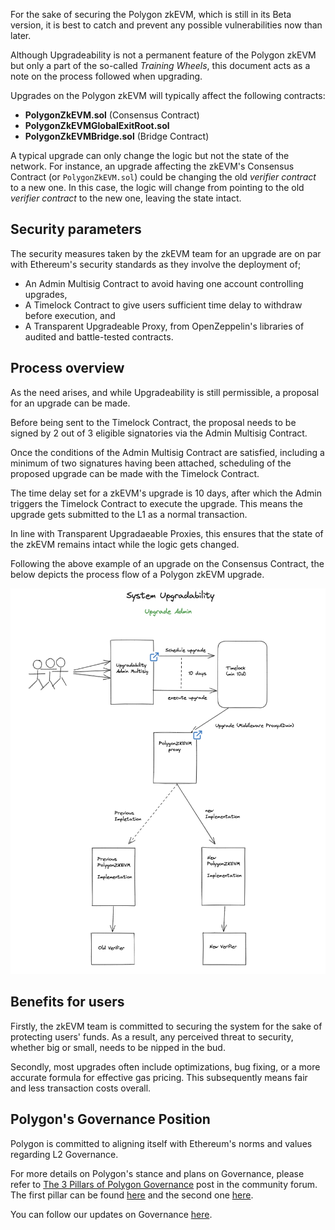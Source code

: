 
For the sake of securing the Polygon zkEVM, which is still in its Beta version, it is best to catch and prevent any possible vulnerabilities now than later.

Although Upgradeability is not a permanent feature of the Polygon zkEVM but only a part of the so-called _Training Wheels_, this document acts as a note on the process followed when upgrading.  

Upgrades on the Polygon zkEVM will typically affect the following contracts:

- **PolygonZkEVM.sol** (Consensus Contract)
- **PolygonZkEVMGlobalExitRoot.sol**
- **PolygonZkEVMBridge.sol** (Bridge Contract)

A typical upgrade can only change the logic but not the state of the network. For instance, an upgrade affecting the zkEVM's Consensus Contract (or `PolygonZkEVM.sol`) could be changing the old _verifier contract_ to a new one. In this case, the logic will change from pointing to the old _verifier contract_ to the new one, leaving the state intact.

## Security parameters

The security measures taken by the zkEVM team for an upgrade are on par with Ethereum's security standards as they involve the deployment of;

- An Admin Multisig Contract to avoid having one account controlling upgrades,
- A Timelock Contract to give users sufficient time delay to withdraw before execution, and
- A Transparent Upgradeable Proxy, from OpenZeppelin's libraries of audited and battle-tested contracts.

## Process overview

As the need arises, and while Upgradeability is still permissible, a proposal for an upgrade can be made.

Before being sent to the Timelock Contract, the proposal needs to be signed by 2 out of 3 eligible signatories via the Admin Multisig Contract.

Once the conditions of the Admin Multisig Contract are satisfied, including a minimum of two signatures having been attached, scheduling of the proposed upgrade can be made with the Timelock Contract.

The time delay set for a zkEVM's upgrade is 10 days, after which the Admin triggers the Timelock Contract to execute the upgrade. This means the upgrade gets submitted to the L1 as a normal transaction.

In line with Transparent Upgradaeable Proxies, this ensures that the state of the zkEVM remains intact while the logic gets changed.

Following the above example of an upgrade on the Consensus Contract, the below depicts the process flow of a Polygon zkEVM upgrade.

![Upgrade Overview](../../img/zkEVM/upgrade-overview.png)

## Benefits for users

Firstly, the zkEVM team is committed to securing the system for the sake of protecting users' funds. As a result, any perceived threat to security, whether big or small, needs to be nipped in the bud.

Secondly, most upgrades often include optimizations, bug fixing, or a more accurate formula for effective gas pricing. This subsequently means fair and less transaction costs overall.

## Polygon's Governance Position

Polygon is committed to aligning itself with Ethereum's norms and values regarding L2 Governance.

For more details on Polygon's stance and plans on Governance, please refer to [The 3 Pillars of Polygon Governance](https://forum.polygon.technology/t/the-three-pillars-of-polygon-governance-call-for-proposals/11847) post in the community forum. The first pillar can be found [here](https://forum.polygon.technology/t/the-first-pillar-protocol-governance/11972) and the second one [here](https://forum.polygon.technology/t/the-second-pillar-system-smart-contracts-governance/12151).

You can follow our updates on Governance [here](https://twitter.com/matrzeszowski/status/1669394085151375385).
